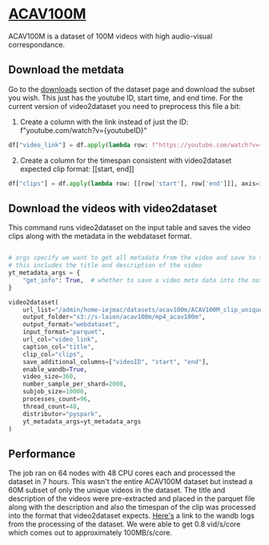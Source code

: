 # [ACAV100M](https://acav100m.github.io)
ACAV100M is a dataset of 100M videos with high audio-visual correspondance.

## Download the metdata
Go to the [downloads](https://acav100m.github.io/#downloads) section of the dataset page and download the subset you wish. This just has the youtube ID, start time, and end time. For the current version of video2dataset you need to preprocess this file a bit:
1. Create a column with the link instead of just the ID: f"youtube.com/watch?v={youtubeID}"
```python
df["video_link"] = df.apply(lambda row: f"https://youtube.com/watch?v={row['videoID']}", axis=1)
```
2. Create a column for the timespan consistent with video2dataset expected clip format: [[start, end]]
```python
df["clips"] = df.apply(lambda row: [[row['start'], row['end']]], axis=1)
```

## Download the videos with video2dataset

This command runs video2dataset on the input table and saves the video clips along with the metadata in the webdataset format.

```python

# args specify we want to get all metadata from the video and save to the json component of the sample
# this includes the title and description of the video
yt_metadata_args = {
	"get_info": True,  # whether to save a video meta data into the output JSON file
}

video2dataset(
	url_list="/admin/home-iejmac/datasets/acav100m/ACAV100M_clip_unique.parquet",
	output_folder="s3://s-laion/acav100m/mp4_acav100m",
	output_format="webdataset",
	input_format="parquet",
	url_col="video_link",
	caption_col="title",
	clip_col="clips",
	save_additional_columns=["videoID", "start", "end"],
	enable_wandb=True,
	video_size=360,
	number_sample_per_shard=2000,
	subjob_size=10000,
	processes_count=96,
	thread_count=48,
	distributor="pyspark",
	yt_metadata_args=yt_metadata_args
)
```

## Performance
The job ran on 64 nodes with 48 CPU cores each and processed the dataset in 7 hours. This wasn't the entire ACAV100M dataset but instead a 60M subset of only the unique videos in the dataset. The title and description of the videos were pre-extracted and placed in the parquet file along with the description and also the timespan of the clip was processed into the format that video2dataset expects. [Here's](https://wandb.ai/iejmac/video2dataset/runs/3kon2409?workspace=user-iejmac) a link to the wandb logs from the processing of the dataset. We were able to get 0.8 vid/s/core which comes out to approximately 100MB/s/core.
